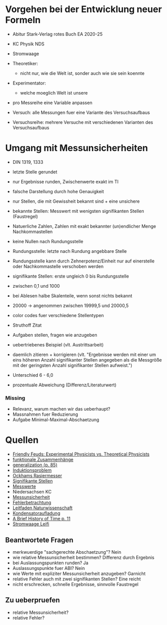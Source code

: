# Vorgehen bei der Entwicklung neuer Formeln
- Abitur Stark-Verlag rotes Buch EA 2020-25
- KC Physik NDS
- Stromwaage

- Theoretiker:
    - nicht nur, wie die Welt ist, sonder auch wie sie sein koennte
- Experimentator:
    - welche moeglich Welt ist unsere
- pro Messreihe eine Variable anpassen
- Versuch: alle Messungen fuer eine Variante des Versuchsaufbaus
- Versuchsreihe: mehrere Versuche mit verschiedenen Varianten des Versuchsaufbaus

# Umgang mit Messunsicherheiten
- DIN 1319, 1333
- letzte Stelle gerundet
- nur Ergebnisse runden, Zwischenwerte exakt im TI
- falsche Darstellung durch hohe Genauigkeit
- nur Stellen, die mit Gewissheit bekannt sind + eine unsichere
- bekannte Stellen: Messwert mit wenigsten signifikanten Stellen (Faustregel)
- Natuerliche Zahlen, Zahlen mit exakt bekannter (un)endlicher Menge Nachkommastellen
- keine Nullen nach Rundungsstelle
- Rundungsstelle: letzte nach Rundung angebbare Stelle
- Rundungsstelle kann durch Zehnerpotenz/Einheit nur auf einerstelle oder Nachkommastelle verschoben werden
- signifikante Stellen: erste ungleich 0 bis Rundungsstelle
- zwischen 0,1 und 1000
- bei Ablesen halbe Skalenteile, wenn sonst nichts bekannt
- 20000 -> angenommen zwischen 19999,5 und 20000,5

- color codes fuer verschiedene Stellentypen
- Struthoff Zitat
- Aufgaben stellen, fragen wie anzugeben
- uebertriebenes Beispiel (vlt. Austrittsarbeit)
- daemlich zitieren + korrigieren (vlt. "Ergebnisse werden mit einer um eins höheren Anzahl signifikanter Stellen angegeben als die Messgröße mit der geringsten Anzahl signifikanter Stellen aufweist.")
- Unterschied 6 - 6,0
- prozentuale Abweichung (Differenz/Literaturwert)

### Missing
- Relevanz, warum machen wir das ueberhaupt?
- Massnahmen fuer Reduzierung
- Aufgabe Minimal-Maximal-Abschaetzung

# Quellen
- [Friendly Feuds: Experimental Physicists vs. Theoretical Physicists](https://youtu.be/IET9VX_Ufrc)
- [funktionale Zusammenhänge](https://www.ulfkonrad.de/toolbox/funktionale-zh)
- [generalization (p. 85)](http://static.latexstudio.net/article/2018/0912/neuralnetworksanddeeplearning.pdf)
- [Induktionsproblem](https://de.wikipedia.org/wiki/Induktionsproblem)
- [Ockhams Rasiermesser](https://de.wikipedia.org/wiki/Ockhams_Rasiermesser)
- [Signifikante Stellen](https://de.wikipedia.org/wiki/Signifikante_Stellen)
- [Messwerte](https://de.wikipedia.org/wiki/Messwert)
- Niedersachsen KC
- [Messunsicherheit](https://de.wikipedia.org/wiki/Messunsicherheit)
- [Fehlerbetrachtung](https://www.lernhelfer.de/schuelerlexikon/physik/artikel/fehlerbetrachtungen)
- [Leitfaden Naturwissenschaft](https://www.ib-klotsche.de/wp-content/uploads/2019/05/LeitfadenNaturwissenschaft-190531.pdf)
- [Kondensatoraufladung](https://www.physik.gym-wst.de/de/qphase/ea/elektrischesfeld/05.aufentladungpk)
- [A Brief History of Time p. 11](https://www.fisica.net/relatividade/stephen_hawking_a_brief_history_of_time.pdf)
- [Stromwaage Leifi](https://www.leifiphysik.de/elektrizitaetslehre/stroeme-magnetisches-feld/versuche/kraftmessung-mit-der-stromwaage)

## Beantwortete Fragen
- merkwuerdige "sachgerechte Abschaetzung"? Nein
- wie relative Messunsicherheit bestimmen? Differenz durch Ergebnis
- bei Auslassungspunkten runden? Ja
- Auslassungspunkte fuer ABI? Nein
- wie Werte mit expliziter Messunsicherheit anzugeben? Garnicht
- relative Fehler auch mit zwei signifikanten Stellen? Eine reicht
- nicht erschrecken, schnelle Ergebnisse, sinnvolle Faustregel

## Zu ueberpruefen
- relative Messunsicherheit?
- relative Fehler?
